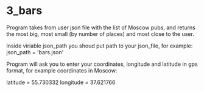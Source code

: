 # 3_bars
Program takes from user json file with the list of Moscow pubs, and returns the most big, most small (by number of places) and most close to the user. 

Inside viriable json_path you shoud put path to your json_file, for example:
json_path = 'bars.json'

Program will ask you to enter your coordinates, longitude and latitude in gps format, for example coordinates in Moscow:

latitude = 55.730332
longitude = 37.621766
